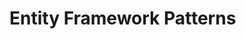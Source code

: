 <!--
EntityScopes (WithProducts, ByCategory(category) 
  DO: small scopes, composable
  AVOID: being too 

byXorfail

dbsets only for aggregate roots

-->

# Entity Framework Patterns

